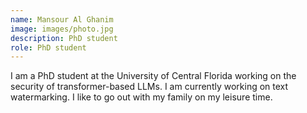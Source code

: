 ```yaml
---
name: Mansour Al Ghanim
image: images/photo.jpg
description: PhD student
role: PhD student
---
```


I am a PhD student at the University of Central Florida working on the security of transformer-based LLMs.  I am currently working on text watermarking. I like to go out with my family on my leisure time.
